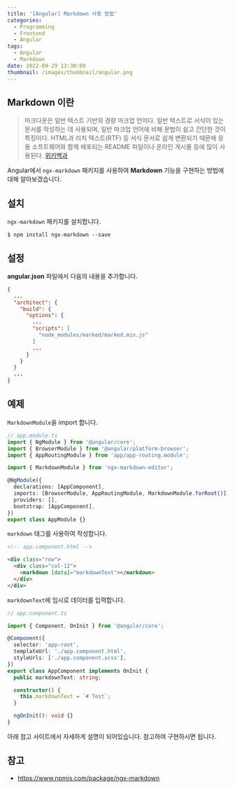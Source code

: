 ```yaml
---
title: '[Angular] Markdown 사용 방법'
categories:
  - Programming
  - Frontend
  - Angular
tags:
  - Angular
  - Markdown
date: 2022-09-29 13:30:09
thumbnail: /images/thumbnail/angular.png
---
```


## Markdown 이란

> 마크다운은 일반 텍스트 기반의 경량 마크업 언어다. 일반 텍스트로 서식이 있는 문서를 작성하는 데 사용되며, 일반 마크업 언어에 비해 문법이 쉽고 간단한 것이 특징이다. HTML과 리치 텍스트(RTF) 등 서식 문서로 쉽게 변환되기 때문에 응용 소프트웨어와 함께 배포되는 README 파일이나 온라인 게시물 등에 많이 사용된다. [위키백과](https://ko.wikipedia.org/wiki/%EB%A7%88%ED%81%AC%EB%8B%A4%EC%9A%B4)

Angular에서 `ngx-markdown` 패키지를 사용하여 **Markdown** 기능을 구현하는 방법에 대해 알아보겠습니다.

## 설치

`ngx-markdown` 패키지를 설치합니다.

```shell
$ npm install ngx-markdown --save
```

## 설정

**angular.json** 파일에서 다음의 내용을 추가합니다.

```json
{
  ...
  "architect": {
    "build": {
      "options": {
        ...
        "scripts": [
          "node_modules/marked/marked.min.js"
        ]
        ...
      }
    }
  }
  ...
}
```

## 예제

`MarkdownModule`을 import 합니다.

```ts
// app.module.ts
import { NgModule } from '@angular/core';
import { BrowserModule } from '@angular/platform-browser';
import { AppRoutingModule } from 'app/app-routing.module';

import { MarkdownModule } from 'ngx-markdown-editor';

@NgModule({
  declarations: [AppComponent],
  imports: [BrowserModule, AppRoutingModule, MarkdownModule.forRoot()],
  providers: [],
  bootstrap: [AppComponent],
})
export class AppModule {}
```

`markdown` 태그를 사용하여 작성합니다.

```html
<!-- app.component.html -->

<div class="row">
  <div class="col-12">
    <markdown [data]="markdownText"></markdown>
  </div>
</div>
```

`markdownText`에 임시로 데이터를 입력합니다.

```ts
// app.component.ts

import { Component, OnInit } from '@angular/core';

@Component({
  selector: 'app-root',
  templateUrl: './app.component.html',
  styleUrls: ['./app.component.scss'],
})
export class AppComponent implements OnInit {
  public markdownText: string;

  constructor() {
    this.markdownText = `# Test`;
  }

  ngOnInit(): void {}
}
```

아래 참고 사이트에서 자세하게 설명이 되어있습니다. 참고하여 구현하시면 됩니다.

## 참고

- https://www.npmjs.com/package/ngx-markdown
